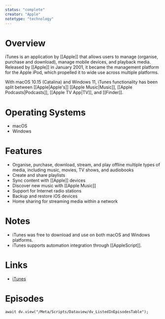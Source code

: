 ```yaml
---
status: "complete"
creator: "Apple"
notetype: "technology"
---
```


# Overview
iTunes is an application by [[Apple]] that allows users to manage (organise, purchase and download), manage mobile devices, and playback media. Released by [[Apple]] in January 2001, it became the management platform for the Apple iPod, which propelled it to wide use across multiple platforms.

With macOS 10.15 (Catalina) and Windows 11, iTunes functionality has been split between [[Apple|Apple's]] [[Apple Music|Music]], [[Apple Podcasts|Podcasts]], [[Apple TV App|TV]], and [[Finder]].

# Operating Systems
- macOS
- Windows

# Features
- Organise, purchase, download, stream, and play offline multiple types of media, including music, movies, TV shows, and audiobooks
- Create and share playlists
- Sync content with [[Apple]] devices
- Discover new music with [[Apple Music]]
- Support for Internet radio stations
- Backup and restore iOS devices
- Home sharing for streaming media within a network

# Notes
- iTunes was free to download and use on both macOS and Windows platforms.
- iTunes supports automation integration through [[AppleScript]].

# Links
- [iTunes](https://www.apple.com/itunes/)

# Episodes
```dataviewjs
await dv.view("/Meta/Scripts/Dataview/dv_ListedInEpisodesTable");
```
